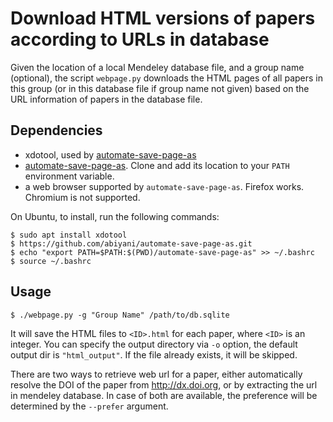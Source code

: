 # Download HTML versions of papers according to URLs in database

Given the location of a local Mendeley database file, and a group name (optional), the script `webpage.py` downloads the HTML pages of all papers in this group (or in this database file if group name not given) based on the URL information of papers in the database file. 

## Dependencies 
- xdotool, used by [automate-save-page-as](https://github.com/abiyani/automate-save-page-as)
- [automate-save-page-as](https://github.com/abiyani/automate-save-page-as). Clone and add its location to your `PATH` environment variable.
- a web browser supported by `automate-save-page-as`. Firefox works. Chromium is not supported. 

On Ubuntu, to install, run the following commands: 

	$ sudo apt install xdotool
	$ https://github.com/abiyani/automate-save-page-as.git
	$ echo "export PATH=$PATH:$(PWD)/automate-save-page-as" >> ~/.bashrc 
	$ source ~/.bashrc 


## Usage

	$ ./webpage.py -g "Group Name" /path/to/db.sqlite
    
It will save the HTML files to `<ID>.html` for each paper, where
`<ID>` is an integer. You can specify the output directory via `-o`
option, the default output dir is `"html_output"`. If the file already
exists, it will be skipped.

There are two ways to retrieve web url for a paper, either
automatically resolve the DOI of the paper from http://dx.doi.org, or
by extracting the url in mendeley database. In case of both are
available, the preference will be determined by the `--prefer`
argument.
